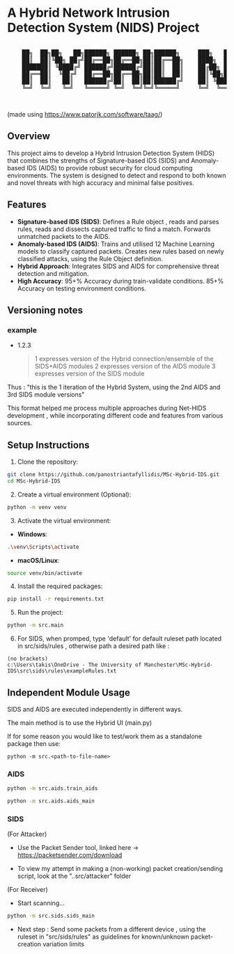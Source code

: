 # A Hybrid Network Intrusion Detection System (NIDS) Project

<div style="overflow-x: auto;">
  <pre>
    ██╗  ██╗██╗   ██╗██████╗ ██████╗ ██╗██████╗     ███╗   ██╗██╗██████╗ ███████╗
    ██║  ██║╚██╗ ██╔╝██╔══██╗██╔══██╗██║██╔══██╗    ████╗  ██║██║██╔══██╗██╔════╝
    ███████║ ╚████╔╝ ██████╔╝██████╔╝██║██║  ██║    ██╔██╗ ██║██║██║  ██║███████╗
    ██╔══██║  ╚██╔╝  ██╔══██╗██╔══██╗██║██║  ██║    ██║╚██╗██║██║██║  ██║╚════██║
    ██║  ██║   ██║   ██████╔╝██║  ██║██║██████╔╝    ██║ ╚████║██║██████╔╝███████║
    ╚═╝  ╚═╝   ╚═╝   ╚═════╝ ╚═╝  ╚═╝╚═╝╚═════╝     ╚═╝  ╚═══╝╚═╝╚═════╝ ╚══════╝                                                              
  </pre>
</div>

(made using https://www.patorjk.com/software/taag/)

## Overview

This project aims to develop a Hybrid Intrusion Detection System (HIDS) that combines the strengths of Signature-based IDS (SIDS) and Anomaly-based IDS (AIDS) to provide robust security for cloud computing environments. The system is designed to detect and respond to both known and novel threats with high accuracy and minimal false positives.

## Features

- **Signature-based IDS (SIDS)**: Defines a Rule object , reads and parses rules, reads and dissects captured traffic to find a match. Forwards unmatched packets to the AIDS.
- **Anomaly-based IDS (AIDS)**: Trains and utilised 12 Machine Learning models to classify captured packets. Creates new rules based on newly classified attacks, using the Rule Object definition.
- **Hybrid Approach**: Integrates SIDS and AIDS for comprehensive threat detection and mitigation.
- **High Accuracy**: 95+% Accuracy during train-validate conditions. 85+% Accuracy on testing environment conditions.

## Versioning notes

### example

- 1.2.3
  > 1 expresses version of the Hybrid connection/ensemble of the SIDS+AIDS modules
  > 2 expresses version of the AIDS module
  > 3 expresses version of the SIDS module

Thus : "this is the 1 iteration of the Hybrid System, using the 2nd AIDS and 3rd SIDS module versions"

This format helped me process multiple approaches during Net-HIDS development , while incorporating different code and features from various sources.

## Setup Instructions

1. Clone the repository:

```sh
git clone https://github.com/panostriantafyllidis/MSc-Hybrid-IDS.git
cd MSc-Hybrid-IDS
```

2. Create a virtual environment (Optional):

```sh
python -m venv venv
```

3. Activate the virtual environment:

- **Windows**:

```sh
.\venv\Scripts\activate
```

- **macOS/Linux**:

```sh
source venv/bin/activate
```

4. Install the required packages:

```sh
pip install -r requirements.txt
```

5. Run the project:

```sh
python -m src.main
```

6. For SIDS, when promped, type 'default' for default ruleset path located in src/sids/rules , otherwise path a desired path like :

```
(no brackets)
c:\Users\takis\OneDrive - The University of Manchester\MSc-Hybrid-IDS\src\sids\rules\exampleRules.txt
```

## Independent Module Usage

SIDS and AIDS are executed independently in different ways.

The main method is to use the Hybrid UI (main.py)

If for some reason you would like to test/work them as a standalone package then use:

```
python -m src.<path-to-file-name>
```

### AIDS

```bash
python -m src.aids.train_aids
```

```bash
python -m src.aids.aids_main
```

### SIDS

(For Attacker)

- Use the Packet Sender tool, linked here -> https://packetsender.com/download

- To view my attempt in making a (non-working) packet creation/sending script, look at the "..src/attacker" folder

(For Receiver)

- Start scanning...

```bash
python -m src.sids.sids_main
```

- Next step : Send some packets from a different device , using the ruleset in "src/sids/rules" as guidelines for known/unknown packet-creation variation limits
